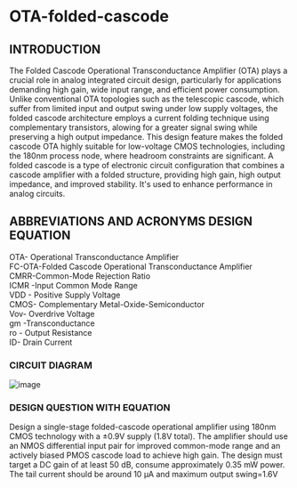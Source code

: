 <h1> OTA-folded-cascode</h1>
<h2>INTRODUCTION</h2>
 The Folded Cascode Operational Transconductance Amplifier (OTA) plays a
 crucial role in analog integrated circuit design, particularly for applications
 demanding high gain, wide input range, and efficient power consumption. Unlike
 conventional OTA topologies such as the telescopic cascode, which suffer from
 limited input and output swing under low supply voltages, the folded cascode
 architecture employs a current folding technique using complementary transistors,
 alowing for a greater signal swing while preserving a high output impedance. This
 design feature makes the folded cascode OTA highly suitable for low-voltage
 CMOS technologies, including the 180nm process node, where headroom
 constraints are significant.
 A folded cascode is a type of electronic circuit configuration that combines a cascode amplifier with a folded structure, providing high gain, high output impedance, and improved stability. It's used to enhance performance in analog circuits.<br>

<h2>ABBREVIATIONS AND ACRONYMS DESIGN EQUATION</h2>
 OTA- Operational Transconductance Amplifier<br>
 FC-OTA-Folded Cascode Operational Transconductance Amplifier<br>
 CMRR-Common-Mode Rejection Ratio<br>
 ICMR -Input Common Mode Range<br>
  VDD - Positive Supply Voltage<br>
 CMOS- Complementary Metal-Oxide-Semiconductor<br>
 Vov- Overdrive Voltage<br>
 gm -Transconductance<br>
 ro - Output Resistance<br>
 ID- Drain Current<br>

  ### CIRCUIT DIAGRAM<br>
  
![image](https://github.com/user-attachments/assets/b1ae6cdf-4e13-46df-8ad6-68240d2f1156)


### DESIGN QUESTION WITH EQUATION<br>
 Design a single-stage folded-cascode operational amplifier using 180nm CMOS
 technology with a ±0.9V supply (1.8V total). The amplifier should use an NMOS
 differential input pair for improved common-mode range and an actively biased
 PMOS cascode load to achieve high gain. The design must target a DC gain
 of at least 50 dB, consume approximately 0.35 mW power. The tail current
 should be around 10 µA and maximum output swing=1.6V

